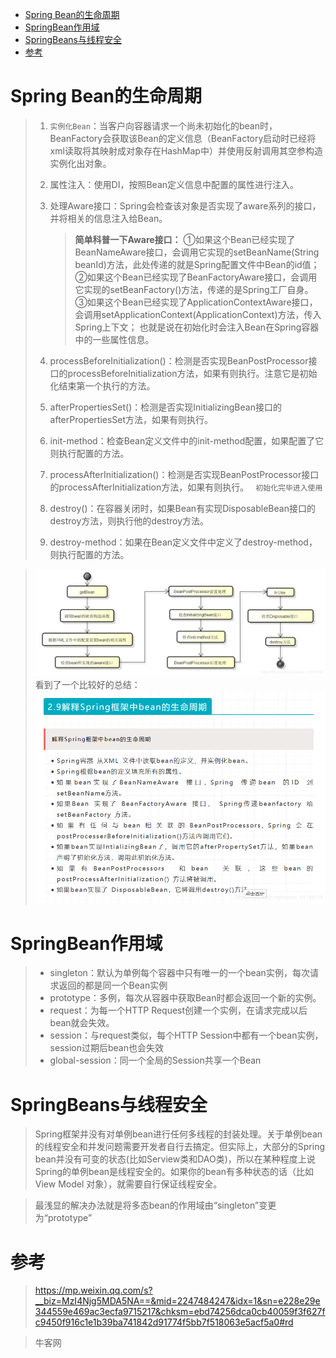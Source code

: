 
* [Spring Bean的生命周期](#spring-bean%E7%9A%84%E7%94%9F%E5%91%BD%E5%91%A8%E6%9C%9F)
* [SpringBean作用域](#springbean%E4%BD%9C%E7%94%A8%E5%9F%9F)
* [SpringBeans与线程安全](#springbeans%E4%B8%8E%E7%BA%BF%E7%A8%8B%E5%AE%89%E5%85%A8)
* [参考](#%E5%8F%82%E8%80%83)

# Spring Bean的生命周期

> 1. `实例化Bean`：当客户向容器请求一个尚未初始化的bean时，BeanFactory会获取该Bean的定义信息（BeanFactory启动时已经将xml读取将其映射成对象存在HashMap中）并使用反射调用其空参构造实例化出对象。
>
> 2. 属性注入：使用DI，按照Bean定义信息中配置的属性进行注入。
>
> 3. 处理Aware接口：Spring会检查该对象是否实现了aware系列的接口，并将相关的信息注入给Bean。
>
>    > **简单科普一下Aware接口：**
>    > ①如果这个Bean已经实现了BeanNameAware接口，会调用它实现的setBeanName(String beanId)方法，此处传递的就是Spring配置文件中Bean的id值；
>    > ②如果这个Bean已经实现了BeanFactoryAware接口，会调用它实现的setBeanFactory()方法，传递的是Spring工厂自身。
>    > ③如果这个Bean已经实现了ApplicationContextAware接口，会调用setApplicationContext(ApplicationContext)方法，传入Spring上下文；
>    > 也就是说在初始化时会注入Bean在Spring容器中的一些属性信息。
>
> 4. processBeforeInitialization()：检测是否实现BeanPostProcessor接口的processBeforeInitialization方法，如果有则执行。注意它是初始化结束第一个执行的方法。
>
> 5. afterPropertiesSet()：检测是否实现InitializingBean接口的afterPropertiesSet方法，如果有则执行。
>
> 6. init-method：检查Bean定义文件中的init-method配置，如果配置了它则执行配置的方法。
>
> 7. processAfterInitialization()：检测是否实现BeanPostProcessor接口的processAfterInitialization方法，如果有则执行。
>    ` 初始化完毕进入使用`
>
> 8. destroy()：在容器关闭时，如果Bean有实现DisposableBean接口的destroy方法，则执行他的destroy方法。
>
> 9. destroy-method：如果在Bean定义文件中定义了destroy-method，则执行配置的方法。

>![在这里插入图片描述](https://github.com/Coder999z/Java-Notes/blob/master/img/1/20190512142339115.png)
>看到了一个比较好的总结：
>![在这里插入图片描述](https://github.com/Coder999z/Java-Notes/blob/master/img/1/2019051511411494.png)

# SpringBean作用域 	
> - singleton：默认为单例每个容器中只有唯一的一个bean实例，每次请求返回的都是同一个Bean实例
> - prototype：多例，每次从容器中获取Bean时都会返回一个新的实例。
> - request：为每一个HTTP Request创建一个实例，在请求完成以后bean就会失效。
> - session：与request类似，每个HTTP Session中都有一个bean实例，session过期后bean也会失效
> - global-session：同一个全局的Session共享一个Bean

# SpringBeans与线程安全

> Spring框架并没有对单例bean进行任何多线程的封装处理。关于单例bean的线程安全和并发问题需要开发者自行去搞定。但实际上，大部分的Spring bean并没有可变的状态(比如Serview类和DAO类)，所以在某种程度上说Spring的单例bean是线程安全的。如果你的bean有多种状态的话（比如 View Model 对象），就需要自行保证线程安全。

> 最浅显的解决办法就是将多态bean的作用域由“singleton”变更为“prototype”



# 参考

> https://mp.weixin.qq.com/s?__biz=MzI4Njg5MDA5NA==&mid=2247484247&idx=1&sn=e228e29e344559e469ac3ecfa9715217&chksm=ebd74256dca0cb40059f3f627fc9450f916c1e1b39ba741842d91774f5bb7f518063e5acf5a0#rd

> 牛客网